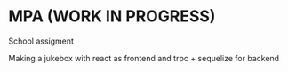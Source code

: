 # MPA (WORK IN PROGRESS)
School assigment

Making a jukebox with react as frontend and trpc + sequelize for backend
